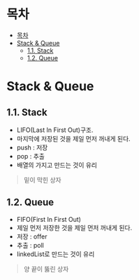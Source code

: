 # 목차
- [목차](#목차)
- [Stack & Queue](#stack--queue)
  - [1.1. Stack](#11-stack)
  - [1.2. Queue](#12-queue)

# Stack & Queue

## 1.1. Stack
- LIFO(Last In First Out)구조. 
- 마지막에 저장된 것을 제일 먼저 꺼내게 된다.
- push : 저장
- pop : 추출
- 배열의 가지고 만드는 것이 유리
> 밑이 막힌 상자

## 1.2. Queue
- FIFO(First In First Out)
- 제일 먼저 저장한 것을 제일 먼저 꺼내게 된다.
- 저장 : offer
- 추출 : poll
- linkedList로 만드는 것이 유리
> 양 끝이 뚫린 상자